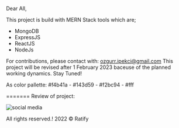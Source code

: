 Dear All,

This project is build with MERN Stack tools which are;
- MongoDB
- ExpressJS
- ReactJS
- NodeJs

For contributions, please contact with: ozgurr.ipekci@gmail.com
This project will be revised after 1 February 2023 baceuse of the planned working dynamics.
Stay Tuned!

As color pallette:  #f4b41a - #143d59 - #f2bc94 - #fff

=======
Review of project:

![social media](https://user-images.githubusercontent.com/70923024/204891146-a4374db1-8941-4331-b0c5-99b740cf5060.gif)


All rights reserved.!
2022 © Ratify
